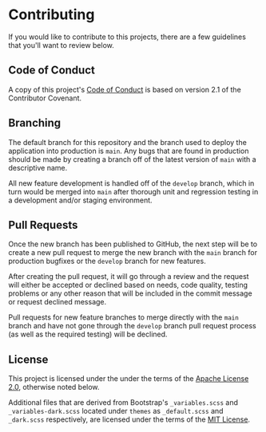 # Contributing

If you would like to contribute to this projects, there are a few guidelines that you'll want to review below.

## Code of Conduct

A copy of this project's [Code of Conduct](CODE_OF_CONDUCT.md) is based on version 2.1 of the Contributor Covenant.

## Branching

The default branch for this repository and the branch used to deploy the application into production is `main`. Any bugs that are found in production should be made by creating a branch off of the latest version of `main` with a descriptive name.

All new feature development is handled off of the `develop` branch, which in turn would be merged into `main` after thorough unit and regression testing in a development and/or staging environment.

## Pull Requests

Once the new branch has been published to GitHub, the next step will be to create a new pull request to merge the new branch with the `main` branch for production bugfixes or the `develop` branch for new features.

After creating the pull request, it will go through a review and the request will either be accepted or declined based on needs, code quality, testing problems or any other reason that will be included in the commit message or request declined message.

Pull requests for new feature branches to merge directly with the `main` branch and have not gone through the `develop` branch pull request process (as well as the required testing) will be declined.

## License

This project is licensed under the under the terms of the [Apache License 2.0](./LICENSE), otherwise noted below.

Additional files that are derived from Bootstrap's `_variables.scss` and `_variables-dark.scss` located under `themes` as `_default.scss` and `_dark.scss` respectively, are licensed under the terms of the [MIT License](https://github.com/twbs/bootstrap/blob/main/LICENSE).
